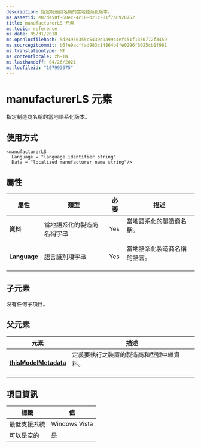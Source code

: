 ```yaml
---
description: 指定制造商名稱的當地語系化版本。
ms.assetid: e87de50f-60ec-4c18-b21c-81f7b6928752
title: manufacturerLS 元素
ms.topic: reference
ms.date: 05/31/2018
ms.openlocfilehash: 5d24950355c5439d9a99c4ef451f1330772f3459
ms.sourcegitcommit: b6fe9acffad983c14864b8fe0296f6025cb1f961
ms.translationtype: MT
ms.contentlocale: zh-TW
ms.lasthandoff: 04/26/2021
ms.locfileid: "107993675"
---
```

# <a name="manufacturerls-element"></a>manufacturerLS 元素

指定制造商名稱的當地語系化版本。

## <a name="usage"></a>使用方式

``` syntax
<manufacturerLS
  Language = "language identifier string"
  Data = "localized manufacturer name string"/>
```

## <a name="attributes"></a>屬性



| 屬性               | 類型                                          | 必要       | 描述                                                             |
|-------------------------|-----------------------------------------------|----------------|-------------------------------------------------------------------------|
| **資料**<br/>     | 當地語系化的製造商名稱字串<br/> | Yes<br/> | 當地語系化的製造商名稱。<br/> <br/>                 |
| **Language**<br/> | 語言識別項字串<br/>         | Yes<br/> | 當地語系化製造商名稱的語言。<br/> <br/> |



## <a name="child-elements"></a>子元素

沒有任何子項目。

## <a name="parent-elements"></a>父元素



| 元素                                                   | 描述                                                                                          |
|-----------------------------------------------------------|------------------------------------------------------------------------------------------------------|
| [**thisModelMetadata**](thismodelmetadata.md)<br/> | 定義要執行之裝置的製造商和型號中繼資料。<br/> <br/> |



## <a name="element-information"></a>項目資訊



| 標籤 | 值 |
|-------------------------------------|---------------|
| 最低支援系統<br/> | Windows Vista |
| 可以是空的                        | 是           |



 

 




